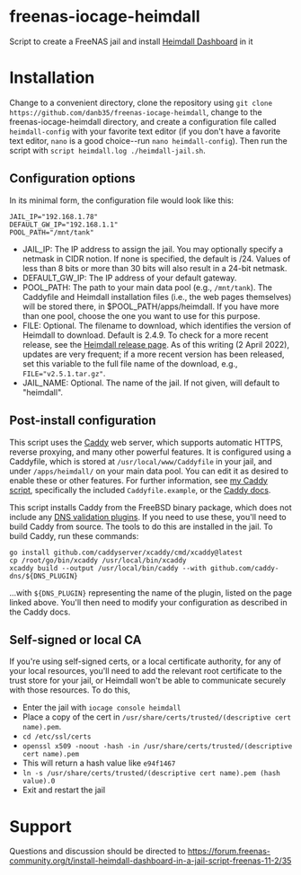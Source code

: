 # freenas-iocage-heimdall
Script to create a FreeNAS jail and install [Heimdall Dashboard](https://heimdall.site/) in it

# Installation
Change to a convenient directory, clone the repository using `git clone https://github.com/danb35/freenas-iocage-heimdall`, change to the freenas-iocage-heimdall directory, and create a configuration file called `heimdall-config` with your favorite text editor (if you don't have a favorite text editor, `nano` is a good choice--run `nano heimdall-config`).  Then run the script with `script heimdall.log ./heimdall-jail.sh`.

## Configuration options
In its minimal form, the configuration file would look like this:
```
JAIL_IP="192.168.1.78"
DEFAULT_GW_IP="192.168.1.1"
POOL_PATH="/mnt/tank"
```

* JAIL_IP:  The IP address to assign the jail.  You may optionally specify a netmask in CIDR notion.  If none is specified, the default is /24.  Values of less than 8 bits or more than 30 bits will also result in a 24-bit netmask.
* DEFAULT_GW_IP:  The IP address of your default gateway.
* POOL_PATH:  The path to your main data pool (e.g., `/mnt/tank`).  The Caddyfile and Heimdall installation files (i.e., the web pages themselves) will be stored there, in $POOL_PATH/apps/heimdall.  If you have more than one pool, choose the one you want to use for this purpose.
* FILE:  Optional.  The filename to download, which identifies the version of Heimdall to download.  Default is 2.4.9.  To check for a more recent release, see the [Heimdall release page](https://github.com/linuxserver/Heimdall/releases).  As of this writing (2 April 2022), updates are very frequent; if a more recent version has been released, set this variable to the full file name of the download, e.g., `FILE="v2.5.1.tar.gz"`.
* JAIL_NAME:  Optional.  The name of the jail.  If not given, will default to "heimdall".

## Post-install configuration
This script uses the [Caddy](https://caddyserver.com/) web server, which supports automatic HTTPS, reverse proxying, and many other powerful features.  It is configured using a Caddyfile, which is stored at `/usr/local/www/Caddyfile` in your jail, and under `/apps/heimdall/` on your main data pool.  You can edit it as desired to enable these or other features.  For further information, see [my Caddy script](https://github.com/danb35/freenas-iocage-caddy), specifically the included `Caddyfile.example`, or the [Caddy docs](https://caddyserver.com/docs/caddyfile).

This script installs Caddy from the FreeBSD binary package, which does not include any [DNS validation plugins](https://caddyserver.com/download).  If you need to use these, you'll need to build Caddy from source.  The tools to do this are installed in the jail.  To build Caddy, run these commands:
```
go install github.com/caddyserver/xcaddy/cmd/xcaddy@latest
cp /root/go/bin/xcaddy /usr/local/bin/xcaddy
xcaddy build --output /usr/local/bin/caddy --with github.com/caddy-dns/${DNS_PLUGIN}
```
...with `${DNS_PLUGIN}` representing the name of the plugin, listed on the page linked above.  You'll then need to modify your configuration as described in the Caddy docs.

## Self-signed or local CA
If you're using self-signed certs, or a local certificate authority, for any of your local resources, you'll need to add the relevant root certificate to the trust store for your jail, or Heimdall won't be able to communicate securely with those resources.  To do this,

* Enter the jail with `iocage console heimdall`
* Place a copy of the cert in `/usr/share/certs/trusted/(descriptive cert name).pem`.
* `cd /etc/ssl/certs`
* `openssl x509 -noout -hash -in /usr/share/certs/trusted/(descriptive cert name).pem`
* This will return a hash value like `e94f1467`
* `ln -s /usr/share/certs/trusted/(descriptive cert name).pem (hash value).0`
* Exit and restart the jail

# Support
Questions and discussion should be directed to https://forum.freenas-community.org/t/install-heimdall-dashboard-in-a-jail-script-freenas-11-2/35
